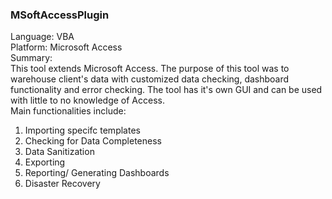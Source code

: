 ### MSoftAccessPlugin
Language: VBA  
Platform: Microsoft Access  
Summary:  
This tool extends Microsoft Access. The purpose of this tool was to warehouse client's data with customized data checking, dashboard functionality and error checking. The tool has it's own GUI and can be used with little to no knowledge of Access.    
Main functionalities include:  
1) Importing specifc templates  
2) Checking for Data Completeness  
3) Data Sanitization  
4) Exporting   
5) Reporting/ Generating Dashboards  
6) Disaster Recovery  

